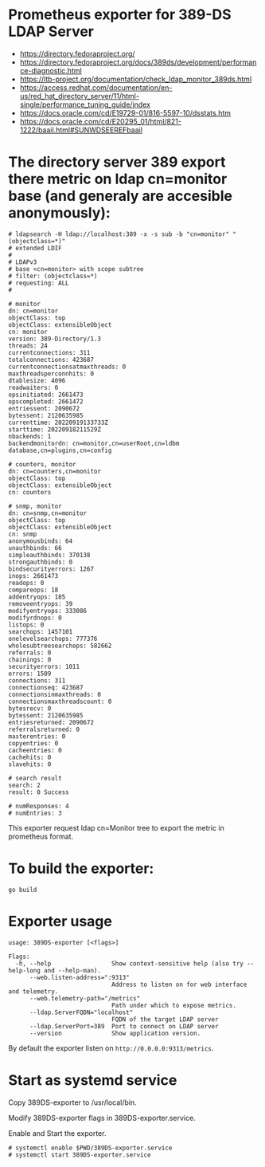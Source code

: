 # Prometheus exporter for 389-DS LDAP Server 

- https://directory.fedoraproject.org/
- https://directory.fedoraproject.org/docs/389ds/development/performance-diagnostic.html
- https://ltb-project.org/documentation/check_ldap_monitor_389ds.html
- https://access.redhat.com/documentation/en-us/red_hat_directory_server/11/html-single/performance_tuning_guide/index
- https://docs.oracle.com/cd/E19729-01/816-5597-10/dsstats.htm
- https://docs.oracle.com/cd/E20295_01/html/821-1222/baail.html#SUNWDSEEREFbaail

# The directory server 389 export there metric on ldap cn=monitor base (and generaly are accesible anonymously):
```
# ldapsearch -H ldap://localhost:389 -x -s sub -b "cn=monitor" "(objectclass=*)"
# extended LDIF
#
# LDAPv3
# base <cn=monitor> with scope subtree
# filter: (objectclass=*)
# requesting: ALL
#

# monitor
dn: cn=monitor
objectClass: top
objectClass: extensibleObject
cn: monitor
version: 389-Directory/1.3
threads: 24
currentconnections: 311
totalconnections: 423687
currentconnectionsatmaxthreads: 0
maxthreadsperconnhits: 0
dtablesize: 4096
readwaiters: 0
opsinitiated: 2661473
opscompleted: 2661472
entriessent: 2090672
bytessent: 2120635985
currenttime: 20220919133733Z
starttime: 20220918211529Z
nbackends: 1
backendmonitordn: cn=monitor,cn=userRoot,cn=ldbm database,cn=plugins,cn=config

# counters, monitor
dn: cn=counters,cn=monitor
objectClass: top
objectClass: extensibleObject
cn: counters

# snmp, monitor
dn: cn=snmp,cn=monitor
objectClass: top
objectClass: extensibleObject
cn: snmp
anonymousbinds: 64
unauthbinds: 66
simpleauthbinds: 370138
strongauthbinds: 0
bindsecurityerrors: 1267
inops: 2661473
readops: 0
compareops: 18
addentryops: 185
removeentryops: 39
modifyentryops: 333086
modifyrdnops: 0
listops: 0
searchops: 1457101
onelevelsearchops: 777376
wholesubtreesearchops: 582662
referrals: 0
chainings: 0
securityerrors: 1011
errors: 1509
connections: 311
connectionseq: 423687
connectionsinmaxthreads: 0
connectionsmaxthreadscount: 0
bytesrecv: 0
bytessent: 2120635985
entriesreturned: 2090672
referralsreturned: 0
masterentries: 0
copyentries: 0
cacheentries: 0
cachehits: 0
slavehits: 0

# search result
search: 2
result: 0 Success

# numResponses: 4
# numEntries: 3
```

This exporter request ldap cn=Monitor tree to export the metric in prometheus format.

# To build the exporter:
```
go build
```

# Exporter usage 
```
usage: 389DS-exporter [<flags>]

Flags:
  -h, --help                 Show context-sensitive help (also try --help-long and --help-man).
      --web.listen-address=":9313"
                             Address to listen on for web interface and telemetry.
      --web.telemetry-path="/metrics"
                             Path under which to expose metrics.
      --ldap.ServerFQDN="localhost"
                             FQDN of the target LDAP server
      --ldap.ServerPort=389  Port to connect on LDAP server
      --version              Show application version.

```

By default the exporter listen on `http://0.0.0.0:9313/metrics`.

# Start as systemd service

Copy 389DS-exporter to /usr/local/bin.

Modify 389DS-exporter flags in 389DS-exporter.service.

Enable and Start the exporter.
```
# systemctl enable $PWD/389DS-exporter.service
# systemctl start 389DS-exporter.service
```

